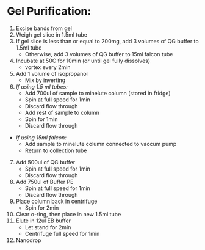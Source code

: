 # Gel Purification:

1. Excise bands from gel
2. Weigh gel slice in 1.5ml tube
3. If gel slice is less than or equal to 200mg, add 3 volumes of QG buffer to 1.5ml tube
   * Otherwise, add 3 volumes of QG buffer to 15ml falcon tube
4. Incubate at 50C for 10min (or until gel fully dissolves)
    * vortex every 2min
5. Add 1 volume of isopropanol
    * Mix by inverting
6. *If using 1.5 ml tubes:*
    * Add 700ul of sample to minelute column (stored in fridge)
    * Spin at full speed for 1min
    * Discard flow through
    * Add rest of sample to column
    * Spin for 1min
    * Discard flow through
  * *If using 15ml falcon:*
    * Add sample to minelute column connected to vaccum pump
    * Return to collection tube
7. Add 500ul of QG buffer
    * Spin at full speed for 1min
    * Discard flow through
8. Add 750ul of Buffer PE
    * Spin at full speed for 1min
    * Discard flow through
9. Place column back in centrifuge
    * Spin for 2min
10. Clear o-ring, then place in new 1.5ml tube
11. Elute in 12ul EB buffer
    * Let stand for 2min
    * Centrifuge full speed for 1min
12. Nanodrop  




